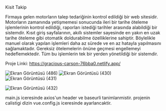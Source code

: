 Kisit Takip

Firmaya gelen motorların talep tedariğinin kontrol edildiği bir web sitesidir.
Motorların zamanında yetişmemesi sonucunda ileri bir tarihe öteleme işlemlerinin kontrol edildiği, raporları istediği tarihler arasında alabildiği bir sistemdir.
Kısıt giriş sayfalarının, akıllı sistemler sayesinde en yakın en uzak tarihe öteleme gibi otomatik doldurabilme özelliklerine sahiptir. Böylelikle manuel olarak yapılan işlemleri daha az sürede ve en az hatayla yapılmasını sağlamaktadır.
Gereksiz ötelemelerin önüne geçmesi engellemeyi hedeflemektedir. Tüm bu işlemlerin tek bir yerden yönetildiği bir sistemdir.

Proje Linki: https://gracious-carson-76bba0.netlify.app/

![Ekran Görüntüsü (486)](https://user-images.githubusercontent.com/55558174/141289986-ab38f95d-3fc8-4a33-95d4-0ea7790d5152.png)
![Ekran Görüntüsü (430)](https://user-images.githubusercontent.com/55558174/141290293-90af08e4-200a-4c5d-90e9-93038e70d1b1.png)
![Ekran Görüntüsü (431)](https://user-images.githubusercontent.com/55558174/141290329-ad082bca-9f26-45de-b60c-75b386351315.png)

![Ekran Görüntüsü (432)](https://user-images.githubusercontent.com/55558174/141290234-cab29b22-d269-4e4c-8d15-bcb49e38a614.png)


main.js iceresinde axios'un header ve baseurli tanimlanmistir.
projenin calistigi dizin vue.config.js iceresinde ayarlancaktir.
